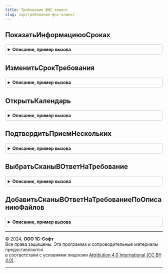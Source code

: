 ```yaml
---
title: Требования ФНС клиент
slug: zup/требования-фнс-клиент
---
```



## ПоказатьИнформациюоСроках
<details style="margin: 1em 0; padding: 0.5em; border: 1px solid #ccc; border-radius: 6px;">

<summary style="font-weight: bold; cursor: pointer;">Описание, пример вызова</summary>

```bsl

Процедура ПоказатьИнформациюоСроках() Экспорт
```

Пример вызова
```bsl
ТребованияФНСКлиент.ПоказатьИнформациюоСроках() 
```
</details>

## ИзменитьСрокТребования
<details style="margin: 1em 0; padding: 0.5em; border: 1px solid #ccc; border-radius: 6px;">

<summary style="font-weight: bold; cursor: pointer;">Описание, пример вызова</summary>

```bsl

Процедура ИзменитьСрокТребования(ТребованиеСсылка, ОповещениеЗавершения = Неопределено) Экспорт
```

Пример вызова
```bsl
ТребованияФНСКлиент.ИзменитьСрокТребования(ТребованиеСсылка, ОповещениеЗавершения);
```
</details>

## ОткрытьКалендарь
<details style="margin: 1em 0; padding: 0.5em; border: 1px solid #ccc; border-radius: 6px;">

<summary style="font-weight: bold; cursor: pointer;">Описание, пример вызова</summary>

```bsl

Процедура ОткрытьКалендарь(СтандартнаяОбработка) Экспорт
```

Пример вызова
```bsl
ТребованияФНСКлиент.ОткрытьКалендарь(СтандартнаяОбработка) 
```
</details>

## ПодтвердитьПриемНескольких
<details style="margin: 1em 0; padding: 0.5em; border: 1px solid #ccc; border-radius: 6px;">

<summary style="font-weight: bold; cursor: pointer;">Описание, пример вызова</summary>

```bsl

Процедура ПодтвердитьПриемНескольких(Сейчас, КонтекстЭДОКлиент, Организация = Неопределено ) Экспорт
```

Пример вызова
```bsl
ТребованияФНСКлиент.ПодтвердитьПриемНескольких(Сейчас, КонтекстЭДОКлиент, Организация);
```
</details>

## ВыбратьСканыВОтветНаТребование
<details style="margin: 1em 0; padding: 0.5em; border: 1px solid #ccc; border-radius: 6px;">

<summary style="font-weight: bold; cursor: pointer;">Описание, пример вызова</summary>

```bsl

Процедура ВыбратьСканыВОтветНаТребование(КонтекстЭДОКлиент, УникальныйИдентификатор, ОповещениеЗавершения, МножественныйВыбор = Истина) Экспорт
```

Пример вызова
```bsl
ТребованияФНСКлиент.ВыбратьСканыВОтветНаТребование(КонтекстЭДОКлиент, УникальныйИдентификатор, ОповещениеЗавершения, МножественныйВыбор);
```
</details>

## ДобавитьСканыВОтветНаТребованиеПоОписаниюФайлов
<details style="margin: 1em 0; padding: 0.5em; border: 1px solid #ccc; border-radius: 6px;">

<summary style="font-weight: bold; cursor: pointer;">Описание, пример вызова</summary>

```bsl

Процедура ДобавитьСканыВОтветНаТребованиеПоОписаниюФайлов( Экспорт
```

Пример вызова
```bsl
ТребованияФНСКлиент.ДобавитьСканыВОтветНаТребованиеПоОписаниюФайлов();
```
</details>

---

© 2024, **ООО 1С-Софт**  
Все права защищены. Эта программа и сопроводительные материалы предоставляются  
в соответствии с условиями лицензии [Attribution 4.0 International (CC BY 4.0)](https://creativecommons.org/licenses/by/4.0/legalcode).

---
